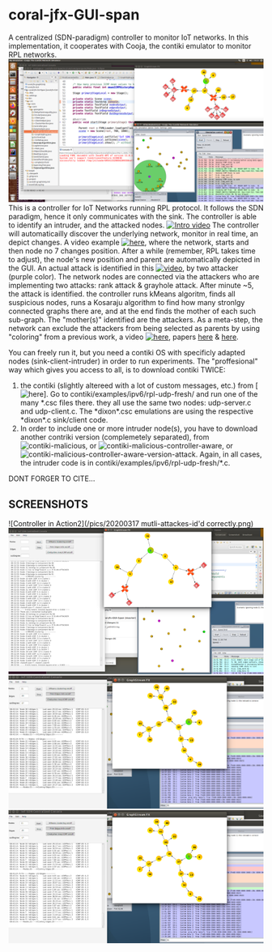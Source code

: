 # coral-jfx-GUI-span
A centralized (SDN-paradigm) controller to monitor IoT networks. In this implementation, it cooperates with Cooja, the contiki emulator to monitor RPL networks.
![Controller in Action](/pics/2-attacks.png)
This is a controller for IoT Networks running RPL protocol. It follows the SDN paradigm, hence it only communicates with the sink.
The controller is able to identify an intruder, and the attacked nodes.
[![Intro video](https://img.youtube.com/vi/VID/0.jpg)](https://www.youtube.com/watch?v=W8hz-U6VLXo&feature=youtu.be)
The controller will automaticailly discover the underlying network, monitor in real time, an depict changes. A video example [![here](https://img.youtube.com/vi/VID/0.jpg)](https://www.youtube.com/watch?v=ElScUBguE1o), where the network, starts and then node no 7 changes position. After a while (remember, RPL takes time to adjust), the node's new position and parent are automatically depicted in the GUI.
An actual attack is identified in this [![video](https://img.youtube.com/vi/VID/0.jpg)](https://www.youtube.com/watch?v=YX4NEkfIO64&t=50s), by two attacker (purple color). The network nodes are connected via the attackers who are implementing two attacks: rank attack & grayhole attack.
After minute ~5, the attack is identified. the controller runs kMeans algoritm, finds all suspicious nodes, runs a Kosaraju algorithm to find how many stronlgy connected graphs there are, and at the end finds the mother of each such sub-graph. The "mother(s)" identified are the attackers.
As a meta-step, the network can exclude the attackers from being selected as parents by using "coloring" from a previous work, a video [![here](https://img.youtube.com/vi/VID/0.jpg)](https://www.youtube.com/watch?v=AeK3yW6pnWY&t=19s), papers [here](https://ieeexplore.ieee.org/abstract/document/8832178) & [here](https://ieeexplore.ieee.org/abstract/document/8647237).

You can freely run it, but you need a contiki OS with specificly adapted nodes (sink-client-intruder) in order to run experiments.
The "proffesional" way which gives you access to all, is to download contiki TWICE:
1. the contiki (slightly altereed with a lot of custom messages, etc.) from [![here](https://github.com/SWNRG/contiki-standard-extra-functions)]. Go to contiki/examples/ipv6/rpl-udp-fresh/ and run one of the many \*.csc files there. they all use the same two nodes: udp-server.c and udp-client.c. The \*dixon\*.csc emulations are using the respective \*dixon*.c sink/client code. 
2. In order to include one or more intruder node(s), you have to download another contriki version (complemetely separated), from ![contiki-malicious](https://github.com/SWNRG/contiki-malicious), or ![contiki-malicious-controller-aware](https://github.com/SWNRG/contiki-malicious-controller-aware), or ![contiki-malicious-controller-aware-version-attack](https://github.com/SWNRG/contiki-malicious-controller-aware-version-attack). Again, in all cases, the intruder code is in contiki/examples/ipv6/rpl-udp-fresh/\*.c.


DONT FORGER TO CITE...

## SCREENSHOTS
![Controller in Action2](/pics/20200317 mutli-attackes-id'd correctly.png)
![Controller in Action3](/pics/multi-small.png)
![Controller in Action4](/pics/typical-net-slim-mode.png)
![Controller in Action5](/pics/typical-small.png)
